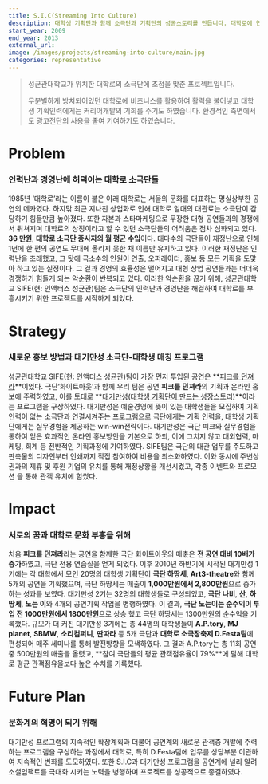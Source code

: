 ```yaml
---
title: S.I.C(Streaming Into Culture)
description: 대학생 기획단과 함께 소극단과 기획단의 성공스토리를 만듭니다. 대학로에 연극의 희망을!
start_year: 2009
end_year: 2013
external_url:
image: /images/projects/streaming-into-culture/main.jpg
categories: representative
---
```


>성균관대학교가 위치한 대학로의 소극단에 초점을 맞춘 프로젝트입니다.
>
>무분별하게 방치되어있던 대학로에 비즈니스를 활용하여 활력을 불어넣고
>대학생 기획인력에게는 커리어개발의 기회를 주기도 하였습니다.
>환경적인 측면에서도 광고전단의 사용을 줄여 기여하기도 하였습니다.

# Problem
### 인력난과 경영난에 허덕이는 대학로 소극단들
1985년 ‘대학로’라는 이름이 붙은 이래 대학로는 서울의 문화를 대표하는 명실상부한 공연의 메카였다.
하지맊 최근 지나친 상업화로 인해 대학로 일대의 대관료는 소극단이 감당하기 힘들만큼 높아졌다.
또한 자본과 스타마케팅으로 무장한 대형 공연들과의 경쟁에서 뒤쳐지며 대학로의 상징이라고 할 수 있던 소극단들의 어려움은 점차 심화되고 있다.
**36 만원**, **대학로 소극단 종사자의 월 평균 수입**이다.
대다수의 극단들이 재정난으로 인해 1년에 한 편의 공연도 무대에 올리지 못한 채 이름만 유지하고 있다.
이러한 재정난은 인력난을 초래했고, 그 탓에 극소수의 인원이 연출, 오퍼레이터, 홍보 등 모든 기획을 도맟아 하고 있는 실정이다. 그 결과 경영의 효율성은 떨어지고 대형 상업 공연들과는 더더욱 경쟁하기 힘들게 되는 악순환이 반복되고 있다. 이러한 악순환을 끊기 위해, 성균관대학교 SIFE(현: 인액터스 성균관)팀은 소극단의 인력난과 경영난을 해결하여 대학로를 부흥시키기 위한 프로젝트를 시작하게 되었다.

# Strategy

### 새로운 홍보 방법과 **대기만성** 소극단-대학생 매칭 프로그램

성균관대학교 SIFE(현: 인액터스 성균관)팀이 가장 먼저 투입된 공연은 **[피크를 던져라](http://ticket.interpark.com/Ticket/Goods/GoodsInfo.asp?GoodsCode=09008765)**이었다.
극단‘화이트아웃’과 함께 우리 팀은 공연 **피크를 던져라**의 기획과 온라인 홍보에 주력하였고,
이를 토대로 **[대기만성(대학생 기획단이 만드는 성장스토리)](https://search.naver.com/search.naver?sm=tab_hty.top&where=nexearch&query=%EB%8C%80%EA%B8%B0%EB%A7%8C%EC%84%B1+sife&oquery=%EB%8C%80%EA%B8%B0%EB%A7%8C%EC%84%B1&tqi=TGIZFspySEKssZnW2pCssssstzK-179994)**이라는 프로그램을 구상하였다.
대기만성은 예술경영에 뜻이 있는 대학생들을 모집하여 기획인력이 없는 소극단과 연결시켜주는 프로그램으로 극단에게는 기획 인력을, 대학생 기획단에게는 실무경험을 제공하는 win-win전략이다. 대기만성은 극단 피크와 실무경험을 통하여 얻은 효과적인 온라인 홍보방안을 기본으로 하되, 이에 그치지 않고 대외협력, 마케팅, 회계 등 전반적인 기획과정에 기여하였다. SIFE팀은 극단의 대관 업무를 주도하고 판촉물의 디자인부터 인쇄까지 직접 참여하여 비용을 최소화하였다. 이와 동시에 주변상권과의 제휴 및 후원 기업의 유치를 통해 재정상황을 개선시켰고, 각종 이벤트와 프로모션 을 통해 관객 유치에 힘썼다.

# Impact

### 서로의 꿈과 대학로 문화 부흥을 위해

처음 **피크를 던져라**라는 공연을 함께한 극단 화이트아웃의 매춗은 **전 공연 대비 10배가 증가**하였고, 극단 전용 연습실을 얻게 되었다. 이후 2010년 하반기에 시작된 대기만성 1기에는 각 대학에서 모인 20명의 대학생 기획단이 **극단 하땅세**, **Art3-theatre**와 함께 5개의 공연을 기획했으며, 극단 하땅세는 매출이 **1,000만원에서 2,800만원**으로 증가하는 성과를 보였다. 대기만성 2기는 32명의 대학생들로 구성되었고, **극단 나비**, **산**, **하땅세**, **노는 이**와 4개의 공연기획 작업을 병행하였다. 이 결과, **극단 노는이는 순수익이 투입 전 1000만원에서 1800만원**으로 상승 했고 극단 하땅세는 1300만원의 순수익을 기록했다.
규모가 더 커진 대기만성 3기에는 총 44명의 대학생들이 **A.P.tory**, **MJ planet**, **SBMW**, **소리컴퍼니**, **딴따라** 등 5개 극단과 **대학로 소극장축제 D.Festa팀**에 편성되어 매주 세미나를 통해 발전방향을 모색하였다. 그 결과 A.P.tory는 총 11회 공연 중 500만원의 매출을 올렸고, **참여 극단들의 평균 관객점유율이 79%**에 달해 대학로 평균 관객점유율보다 높은 수치를 기록했다.

# Future Plan

### 문화계의 혁명이 되기 위해

대기만성 프로그램의 지속적인 확장계획과 더불어 공연계의 새로운 관객층 개발에 주력하는 프로그램을 구상하는 과정에서 대학로, 특히 D.Festa팀에 업무를 상당부분 이관하여 지속적인 변화를 도모하였다. 또한 S.I.C과 대기만성 프로그램을 공연계에 널리 알려 소셜임팩트를 극대화 시키는 노력을 병행하며 프로젝트를 성공적으로 종결하였다.
